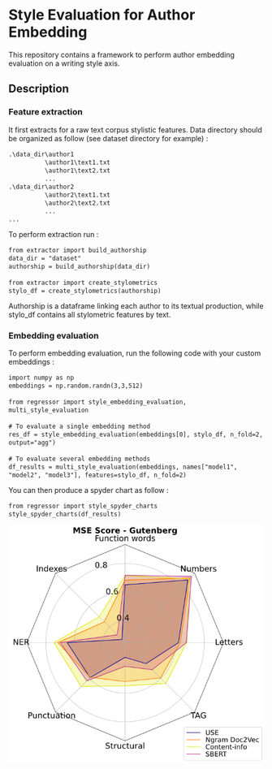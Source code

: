 # Style Evaluation for Author Embedding
This repository contains a framework to perform author embedding evaluation on a writing style axis.

## Description
### Feature extraction
It first extracts for a raw text corpus stylistic features. Data directory should be organized as follow (see dataset directory for example) :

```
.\data_dir\author1
          \author1\text1.txt
          \author1\text2.txt
          ...
.\data_dir\author2
          \author2\text1.txt
          \author2\text2.txt
          ...
...        
```

To perform extraction run :

```
from extractor import build_authorship
data_dir = "dataset"
authorship = build_authorship(data_dir)

from extractor import create_stylometrics
stylo_df = create_stylometrics(authorship)
```

Authorship is a dataframe linking each author to its textual production, while stylo_df contains all stylometric features by text.

### Embedding evaluation
To perform embedding evaluation, run the following code with your custom embeddings :

```
import numpy as np
embeddings = np.random.randn(3,3,512)

from regressor import style_embedding_evaluation, multi_style_evaluation

# To evaluate a single embedding method
res_df = style_embedding_evaluation(embeddings[0], stylo_df, n_fold=2, output="agg")

# To evaluate several embedding methods
df_results = multi_style_evaluation(embeddings, names["model1", "model2", "model3"], features=stylo_df, n_fold=2)
```

You can then produce a spyder chart as follow : 
```
from regressor import style_spyder_charts
style_spyder_charts(df_results)
```

![Alt text](image/spyder_chart.png?raw=true "Spyder chart example")

